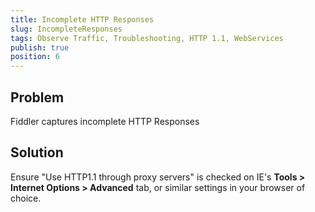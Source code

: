 ```yaml
---
title: Incomplete HTTP Responses
slug: IncompleteResponses
tags: Observe Traffic, Troubleshooting, HTTP 1.1, WebServices
publish: true
position: 6
---
```


Problem
-------

Fiddler captures incomplete HTTP Responses

Solution
--------

Ensure "Use HTTP1.1 through proxy servers" is checked on IE's **Tools > Internet Options > Advanced** tab, or similar settings in your browser of choice.

